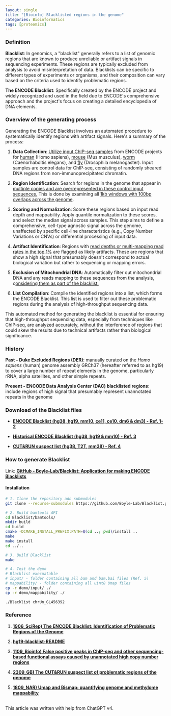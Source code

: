 ```yaml
---
layout: single
title: "[Bioinfo] Blacklisted regions in the genome"
categories: Bioinformatics
tags: [proteomics]
---
```


### Definition

**Blacklist**: In genomics, a "blacklist" generally refers to a list of genomic regions that are known to produce unreliable or artifact signals in sequencing experiments. These regions are typically excluded from analysis to avoid misinterpretation of data. Blacklists can be specific to different types of experiments or organisms, and their composition can vary based on the criteria used to identify problematic regions.

**The ENCODE Blacklist**: Specifically created by the ENCODE project and widely recognized and used in the field due to ENCODE's comprehensive approach and the project's focus on creating a detailed encyclopedia of DNA elements.

### Overview of the generating process

Generating the ENCODE Blacklist involves an automated procedure to systematically identify regions with artifact signals. Here's a summary of the process:

1. **Data Collection**: <u>Utilize input ChIP-seq samples</u> from ENCODE projects for <u>human</u> (Homo sapiens), <u>mouse</u> (Mus musculus), <u>worm</u> (Caenorhabditis elegans), and <u>fly</u> (Drosophila melanogaster). Input samples are control data for ChIP-seq, consisting of randomly sheared DNA regions from non-immunoprecipitated chromatin.

2. **Region Identification**: Search for regions in the genome that appear in <u>multiple copies and are overrepresented in these control input sequences.</u> This is done by examining all <u>1kb windows with 100bp overlaps across the genome</u>.

3. **Scoring and Normalization**: Score these regions based on input read depth and mappability. Apply quantile normalization to these scores, and select the median signal across samples. This step aims to define a comprehensive, cell-type agnostic signal across the genome, unaffected by specific cell-line characteristics (e.g., Copy Number Variations or CNVs) or differential processing of input data.

4. **Artifact Identification**: Regions with <u>read depths or multi-mapping read rates in the top 1%</u> are flagged as likely artifacts. These are regions that show a high signal that presumably doesn't correspond to actual biological variation but rather to sequencing or mapping errors.

5. **Exclusion of Mitochondrial DNA**: Automatically filter out mitochondrial DNA and any reads mapping to these sequences from the analysis, c<u>onsidering them as part of the blacklist.</u>

6. **List Compilation**: Compile the identified regions into a list, which forms the ENCODE Blacklist. This list is used to filter out these problematic regions during the analysis of high-throughput sequencing data.

This automated method for generating the blacklist is essential for ensuring that high-throughput sequencing data, especially from techniques like ChIP-seq, are analyzed accurately, without the interference of regions that could skew the results due to technical artifacts rather than biological significance.

### History

**Past - Duke Excluded Regions (DER)**: manually curated on the *Homo sapiens* (human) genome assembly GRCh37 (hereafter referred to as hg19) to cover a large number of repeat elements in the genome, particularly rRNA, alpha satellites, and other simple repeats.

**Present -  ENCODE Data Analysis Center (DAC) blacklisted regions**: include regions of high signal that presumably represent unannotated repeats in the genome

### Download of the Blacklist files

- [**ENCODE Blacklist (hg38, hg19, mm10, ce11, ce10, dm6 & dm3) - Ref. 1-2**](https://github.com/Boyle-Lab/Blacklist/tree/master/lists)

- [**Historical ENCODE Blacklist (hg38, hg19 & mm10) - Ref. 3**](https://www.encodeproject.org/annotations/ENCSR636HFF/)

- [**CUT&RUN suspect list (hg38, T2T, mm38) - Ref. 4**](https://static-content.springer.com/esm/art%3A10.1186%2Fs13059-023-03027-3/MediaObjects/13059_2023_3027_MOESM2_ESM.xlsx)

### How to generate Blacklist

Link: [**GitHub - Boyle-Lab/Blacklist: Application for making ENCODE Blacklists**](https://github.com/Boyle-Lab/Blacklist/)

#### Installation

```bash
# 1. Clone the repository adn submodules
git clone --recurse-submodules https://github.com/Boyle-Lab/Blacklist.git

# 2. Build bamtools API
cd Blacklist/bamtools/
mkdir build
cd build
cmake -DCMAKE_INSTALL_PREFIX:PATH=$(cd ..; pwd)/install ..
make
make install
cd ../..

# 3. Build Blacklist
make

# 4. Test the demo
# Blacklist execuatable
# input/ - folder containing all bam and bam.bai files (Ref. 5)
# mappability/ - folder containing all uint8 Umap files
cp -r demo/input/ ./
cp -r demo/mappability/ ./

./Blacklist chrUn_GL456392
```

### Reference

1. [**1906_SciRep) The ENCODE Blacklist: Identification of Problematic Regions of the Genome**](https://www.nature.com/articles/s41598-019-45839-z)

2. [**hg19-blacklist-README**](https://mitra.stanford.edu/kundaje/akundaje/release/blacklists/hg19-human/hg19-blacklist-README.pdf)

3. [**1109_Bioinfo) False positive peaks in ChIP-seq and other sequencing-based functional assays caused by unannotated high copy number regions**](https://academic.oup.com/bioinformatics/article/27/15/2144/404749?login=false)

4. [**2309_GB) The CUT&RUN suspect list of problematic regions of the genome**](https://genomebiology.biomedcentral.com/articles/10.1186/s13059-023-03027-3)

5. [**1809_NAR) Umap and Bismap: quantifying genome and methylome mappability**](https://academic.oup.com/nar/article/46/20/e120/5086676?login=false)

<br>This article was written with help from ChatGPT v4.